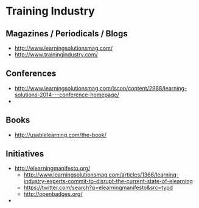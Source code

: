# Training Industry


## Magazines / Periodicals / Blogs

- http://www.learningsolutionsmag.com/
- http://www.trainingindustry.com/

## Conferences

- http://www.learningsolutionsmag.com/lscon/content/2988/learning-solutions-2014---conference-homepage/
- 

## Books

- http://usablelearning.com/the-book/


## Initiatives

- http://elearningmanifesto.org/
    - http://www.learningsolutionsmag.com/articles/1366/learning-industry-experts-commit-to-disrupt-the-current-state-of-elearning
    - https://twitter.com/search?q=elearningmanifesto&src=typd
    - http://openbadges.org/
- 